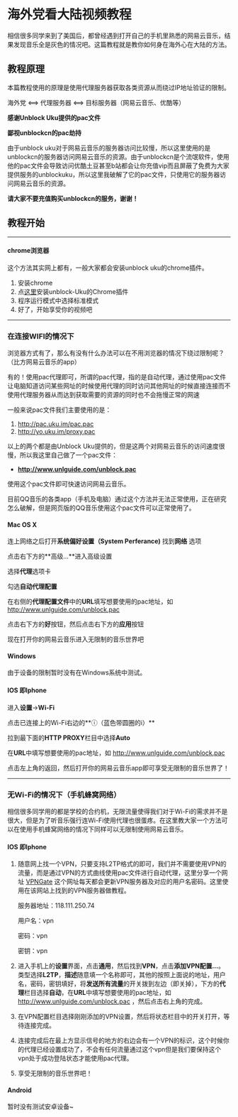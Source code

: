 # 海外党看大陆视频教程

相信很多同学来到了美国后，都曾经遇到打开自己的手机里熟悉的网易云音乐，结果发现音乐全是灰色的情况吧。这篇教程就是教你如何身在海外心在大陆的方法。

## 教程原理
本篇教程使用的原理是使用代理服务器获取各类资源从而绕过IP地址验证的限制。

海外党 <==> 代理服务器 <==> 目标服务器（网易云音乐、优酷等）

**感谢Unblock Uku提供的pac文件**

**鄙视unblockcn的pac劫持**

由于unblock uku对于网易云音乐的服务器访问比较慢，所以这里使用的是unblockcn的服务器访问网易云音乐的资源。由于unblockcn是个流氓软件，使用他的pac文件会导致访问优酷土豆甚至b站都会让你充值vip而且屏蔽了免费为大家提供服务的unblockuku，所以这里我破解了它的pac文件，只使用它的服务器访问网易云音乐的资源。

**请大家不要充值购买unblockcn的服务，谢谢！**

## 教程开始

***
#### chrome浏览器
这个方法其实网上都有，一般大家都会安装unblock uku的chrome插件。

1. 安装chrome
2. 点[这里](http://uku.im/chrome)安装unblock-Uku的Chrome插件
3. 程序运行模式中选择标准模式
4. 好了，开始享受你的视频吧

***
### 在连接WIFI的情况下

浏览器方式有了，那么有没有什么办法可以在不用浏览器的情况下绕过限制呢？（比方网易云音乐的app）

有的！使用pac代理即可，所谓的pac代理，指的是自动代理，通过使用pac文件让电脑知道访问某些网址的时候使用代理的同时访问其他网址的时候直接连接而不使用代理服务器从而达到获取需要的资源的同时也不会拖慢正常的网速

一般来说pac文件我们主要使用的是：

1. http://pac.uku.im/pac.pac
2. http://yo.uku.im/proxy.pac

以上的两个都是由Unblock Uku提供的，但是这两个对网易云音乐的访问速度很慢，所以我这里自己做了一个pac文件：

* **http://www.unlguide.com/unblock.pac**

使用这个pac文件即可快速访问网易云音乐。

目前QQ音乐的各类app（手机及电脑）通过这个方法并无法正常使用，正在研究怎么破解，但是网页版的QQ音乐使用这个pac文件可以正常使用了。

#### Mac OS X

连上网络之后打开**系统偏好设置（System Perferance)** 
找到**网络** 选项

点击右下方的**高级...**进入高级设置

选择**代理**选项卡

勾选**自动代理配置**

在右侧的**代理配置文件**中的**URL**填写想要使用的pac地址，如 http://www.unlguide.com/unblock.pac

点击右下方的**好**按钮，然后点击右下方的**应用**按钮

现在打开你的网易云音乐进入无限制的音乐世界吧

#### Windows

由于设备的限制暂时没有在Windows系统中测试。


#### IOS 即Iphone

进入**设置**->**Wi-Fi**

点击已连接上的Wi-Fi右边的**ⓘ（蓝色带圆圈的i）**

拉到最下面的**HTTP PROXY**栏目中选择**Auto**

在**URL**中填写想要使用的pac地址，如 http://www.unlguide.com/unblock.pac

点击左上角的返回，然后打开你的网易云音乐app即可享受无限制的音乐世界了！

***
### 无Wi-Fi的情况下（手机蜂窝网络）

相信很多同学用的都是学校的合约机，无限流量使得我们对于Wi-Fi的需求并不是很大，但是为了听音乐强行连Wi-Fi使用代理也很蛋疼。在这里教大家一个方法可以在使用手机蜂窝网络的情况下同样可以无限制使用网易云音乐。

#### IOS 即Iphone
1. 随意网上找一个VPN，只要支持L2TP格式的即可，我们并不需要使用VPN的流量，而是通过VPN的方式曲线使用pac文件进行自动代理，这里分享一个网址 [VPNGate](http://www.vpngate.net) 这个网址每天都会更新VPN服务器及对应的用户名密码。这里使用在该网站上找到的VPN服务器做教程。

	服务器地址：118.111.250.74
	
	用户名：vpn
	
	密码：vpn
	
	密钥：vpn

2. 进入手机上的**设置**界面，点击**通用**，然后找到**VPN**，点击**添加VPN配置...**。类型选择**L2TP**，**描述**随意填一个名称即可，其他的按照上面说的地址，用户名，密码，密钥填好，将**发送所有流量**的开关拨到左边（即关掉），下方的**代理**栏目选择**自动**，在**URL**中填写想要使用的pac地址，如 http://www.unlguide.com/unblock.pac ，然后点击右上角的完成。
3. 在VPN配置栏目选择刚刚添加的VPN设置，然后将状态栏目中的开关打开，等待连接完成。
4. 连接完成后在最上方显示信号的地方的右边会有一个VPN的标识，这个时候你的代理已经设置成功了，不会有任何流量通过这个vpn但是我们要保持这个vpn处于成功登陆状态才能使用pac代理。
5. 享受无限制的音乐世界吧！

#### Android

暂时没有测试安卓设备~























